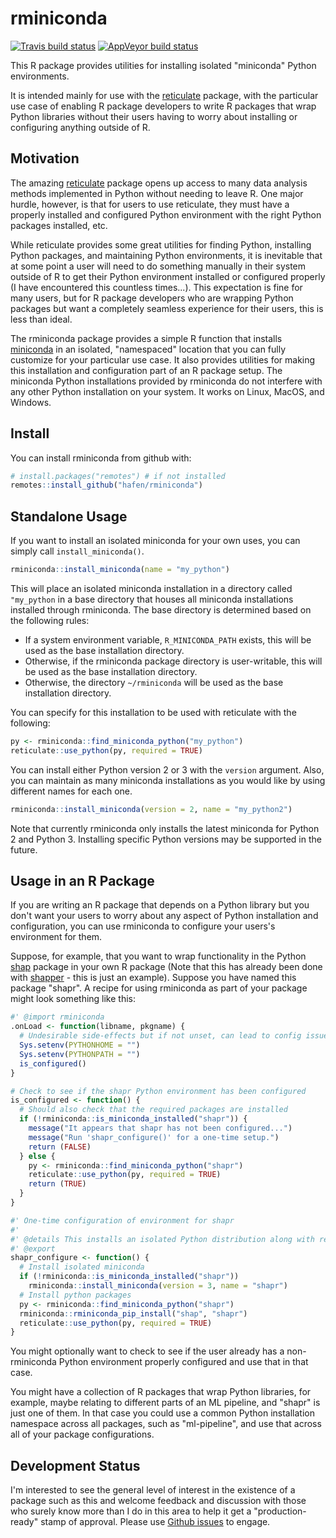 # rminiconda

[![Travis build status](https://travis-ci.org/hafen/rminiconda.svg?branch=master)](https://travis-ci.org/hafen/rminiconda)
[![AppVeyor build status](https://ci.appveyor.com/api/projects/status/github/hafen/rminiconda?branch=master&svg=true)](https://ci.appveyor.com/project/hafen/rminiconda)

This R package provides utilities for installing isolated "miniconda" Python environments.

It is intended mainly for use with the [reticulate](https://rstudio.github.io/reticulate/) package, with the particular use case of enabling R package developers to write R packages that wrap Python libraries without their users having to worry about installing or configuring anything outside of R.

## Motivation

The amazing [reticulate](https://rstudio.github.io/reticulate/) package opens up access to many data analysis methods implemented in Python without needing to leave R. One major hurdle, however, is that for users to use reticulate, they must have a properly installed and configured Python environment with the right Python packages installed, etc.

While reticulate provides some great utilities for finding Python, installing Python packages, and maintaining Python environments, it is inevitable that at some point a user will need to do something manually in their system outside of R to get their Python environment installed or configured properly (I have encountered this countless times...). This expectation is fine for many users, but for R package developers who are wrapping Python packages but want a completely seamless experience for their users, this is less than ideal.

The rminiconda package provides a simple R function that installs [miniconda](https://docs.conda.io/en/latest/miniconda.html) in an isolated, "namespaced" location that you can fully customize for your particular use case. It also provides utilities for making this installation and configuration part of an R package setup. The miniconda Python installations provided by rminiconda do not interfere with any other Python installation on your system. It works on Linux, MacOS, and Windows.

## Install

You can install rminiconda from github with:

``` r
# install.packages("remotes") # if not installed
remotes::install_github("hafen/rminiconda")
```

## Standalone Usage

If you want to install an isolated miniconda for your own uses, you can simply call `install_miniconda()`.

``` r
rminiconda::install_miniconda(name = "my_python")
```

This will place an isolated miniconda installation in a directory called `"my_python` in a base directory that houses all miniconda installations installed through rminiconda. The base directory is determined based on the following rules:

- If a system environment variable, `R_MINICONDA_PATH` exists, this will be used as the base installation directory.
- Otherwise, if the rminiconda package directory is user-writable, this will be used as the base installation directory.
- Otherwise, the directory `~/rminiconda` will be used as the base installation directory.

You can specify for this installation to be used with reticulate with the following:

```r
py <- rminiconda::find_miniconda_python("my_python")
reticulate::use_python(py, required = TRUE)
```

You can install either Python version 2 or 3 with the `version` argument. Also, you can maintain as many miniconda installations as you would like by using different names for each one.

```r
rminiconda::install_miniconda(version = 2, name = "my_python2")
```

Note that currently rminiconda only installs the latest miniconda for Python 2 and Python 3. Installing specific Python versions may be supported in the future.

## Usage in an R Package

If you are writing an R package that depends on a Python library but you don't want your users to worry about any aspect of Python installation and configuration, you can use rminiconda to configure your users's environment for them.

Suppose, for example, that you want to wrap functionality in the Python [shap](https://github.com/slundberg/shap) package in your own R package (Note that this has already been done with [shapper](https://github.com/ModelOriented/shapper) - this is just an example). Suppose you have named this package "shapr". A recipe for using rminiconda as part of your package might look something like this:

```r
#' @import rminiconda
.onLoad <- function(libname, pkgname) {
  # Undesirable side-effects but if not unset, can lead to config issues
  Sys.setenv(PYTHONHOME = "")
  Sys.setenv(PYTHONPATH = "")
  is_configured()
}

# Check to see if the shapr Python environment has been configured
is_configured <- function() {
  # Should also check that the required packages are installed
  if (!rminiconda::is_miniconda_installed("shapr")) {
    message("It appears that shapr has not been configured...")
    message("Run 'shapr_configure()' for a one-time setup.")
    return (FALSE)
  } else {
    py <- rminiconda::find_miniconda_python("shapr")
    reticulate::use_python(py, required = TRUE)
    return (TRUE)
  }
}

#' One-time configuration of environment for shapr
#'
#' @details This installs an isolated Python distribution along with required dependencies so that the shapr R package can seamlessly wrap the shap Python package.
#' @export
shapr_configure <- function() {
  # Install isolated miniconda
  if (!rminiconda::is_miniconda_installed("shapr"))
    rminiconda::install_miniconda(version = 3, name = "shapr")
  # Install python packages
  py <- rminiconda::find_miniconda_python("shapr")
  rminiconda::rminiconda_pip_install("shap", "shapr")
  reticulate::use_python(py, required = TRUE)
}
```

You might optionally want to check to see if the user already has a non-rminiconda Python environment properly configured and use that in that case.

You might have a collection of R packages that wrap Python libraries, for example, maybe relating to different parts of an ML pipeline, and "shapr" is just one of them. In that case you could use a common Python installation namespace across all packages, such as "ml-pipeline", and use that across all of your package configurations.

## Development Status

I'm interested to see the general level of interest in the existence of a package such as this and welcome feedback and discussion with those who surely know more than I do in this area to help it get a "production-ready" stamp of approval. Please use [Github issues](https://github.com/hafen/rminiconda/issues) to engage.
